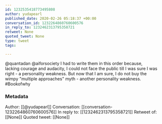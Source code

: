 ```yaml
---
id: 1232535418773495808
author: yudapearl
published_date: 2020-02-26 05:18:37 +00:00
conversation_id: 1232264860760600576
in_reply_to: 1232462313795358721
retweet: None
quoted_tweet: None
type: tweet
tags:

---
```


@quantadan @aiforsociety I had to write them in this order because, lacking courage and audacity, I could not face the public till I was sure I was right - a personality weakness. But now that I am sure, I do not buy the wimpy "multiple approaches" myth - another personality weakness. #Bookofwhy

### Metadata

Author: [[@yudapearl]]
Conversation: [[conversation-1232264860760600576]]
In reply to: [[1232462313795358721]]
Retweet of: [[None]]
Quoted tweet: [[None]]
